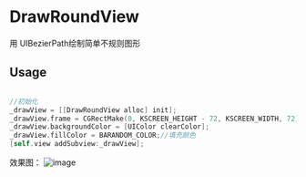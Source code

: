 # DrawRoundView

用 UIBezierPath绘制简单不规则图形

## Usage

```objective-c

//初始化
_drawView = [[DrawRoundView alloc] init];
_drawView.frame = CGRectMake(0, KSCREEN_HEIGHT - 72, KSCREEN_WIDTH, 72);
_drawView.backgroundColor = [UIColor clearColor];
_drawView.fillColor = BARANDOM_COLOR;//填充颜色
[self.view addSubview:_drawView];

```

效果图：
![image](https://github.com/haolizi/IrregularButton/blob/master/example.png)

